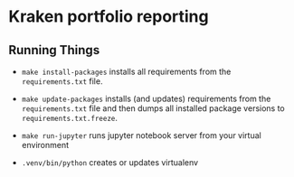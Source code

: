 # Kraken portfolio reporting

## Running Things
- `make install-packages` installs all requirements from the `requirements.txt` file.

- `make update-packages` installs (and updates) requirements from the `requirements.txt` file and then dumps all installed package versions to `requirements.txt.freeze`. 

- `make run-jupyter` runs jupyter notebook server from your virtual environment

- `.venv/bin/python` creates or updates virtualenv


